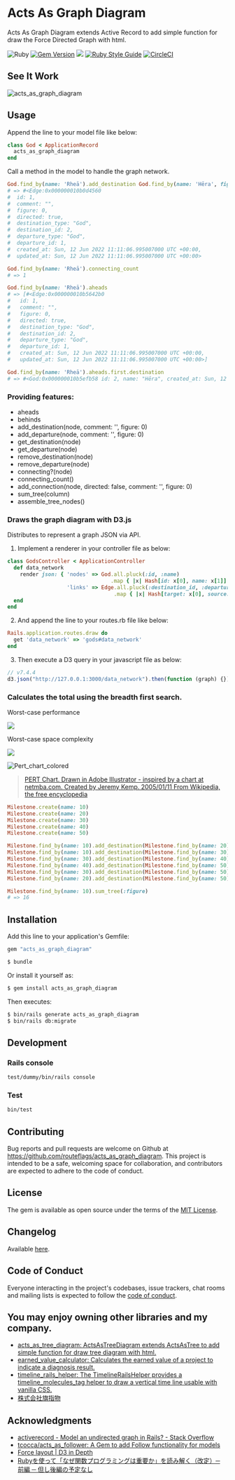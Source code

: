 # Acts As Graph Diagram

Acts As Graph Diagram extends Active Record to add simple function for draw the Force Directed Graph with html.

![Ruby](https://img.shields.io/badge/Ruby-CC342D?style=for-the-badge&logo=ruby&logoColor=white)
[![Gem Version](https://badge.fury.io/rb/acts_as_graph_diagram.svg)](https://badge.fury.io/rb/acts_as_graph_diagram)
![](https://ruby-gem-downloads-badge.herokuapp.com/acts_as_graph_diagram)
[![Ruby Style Guide](https://img.shields.io/badge/code_style-rubocop-brightgreen.svg)](https://github.com/rubocop-hq/rubocop)
[![CircleCI](https://circleci.com/gh/routeflags/acts_as_graph_diagram.svg?style=svg)](https://circleci.com/gh/routeflags/acts_as_graph_diagram)

## See It Work

![acts_as_graph_diagram](https://user-images.githubusercontent.com/25024587/173231019-ede998c4-333a-48dd-b2da-96f04e1fce86.gif)

## Usage

Append the line to your model file like below:
```ruby
class God < ApplicationRecord
  acts_as_graph_diagram
end
```
Call a method in the model to handle the graph network.

```ruby
God.find_by(name: 'Rheā').add_destination God.find_by(name: 'Hēra', figure: 1)
# => #<Edge:0x000000010b0d4560
#  id: 1,
#  comment: "",
#  figure: 0,
#  directed: true,
#  destination_type: "God",
#  destination_id: 2,
#  departure_type: "God",
#  departure_id: 1,
#  created_at: Sun, 12 Jun 2022 11:11:06.995007000 UTC +00:00,
#  updated_at: Sun, 12 Jun 2022 11:11:06.995007000 UTC +00:00>

God.find_by(name: 'Rheā').connecting_count
# => 1

God.find_by(name: 'Rheā').aheads
# => [#<Edge:0x000000010b5642b0
#   id: 1,
#   comment: "",
#   figure: 0,
#   directed: true,
#   destination_type: "God",
#   destination_id: 2,
#   departure_type: "God",
#   departure_id: 1,
#   created_at: Sun, 12 Jun 2022 11:11:06.995007000 UTC +00:00,
#   updated_at: Sun, 12 Jun 2022 11:11:06.995007000 UTC +00:00>]

God.find_by(name: 'Rheā').aheads.first.destination
# => #<God:0x000000010b5efb58 id: 2, name: "Hēra", created_at: Sun, 12 Jun 2022 11:11:06.984341000 UTC +00:00, updated_at: Sun, 12 Jun 2022 11:11:06.984341000 UTC +00:00>
```

### Providing features:

* aheads
* behinds
* add_destination(node, comment: '', figure: 0)
* add_departure(node, comment: '', figure: 0)
* get_destination(node)
* get_departure(node)
* remove_destination(node)
* remove_departure(node)
* connecting?(node)
* connecting_count()
* add_connection(node, directed: false, comment: '', figure: 0)
* sum_tree(column)
* assemble_tree_nodes()

### Draws the graph diagram with D3.js

Distributes to represent a graph JSON via API.

1. Implement a renderer in your controller file as below:
```ruby
class GodsController < ApplicationController
  def data_network
    render json: { 'nodes' => God.all.pluck(:id, :name)
                                 .map { |x| Hash[id: x[0], name: x[1]] },
                   'links' => Edge.all.pluck(:destination_id, :departure_id)
                                  .map { |x| Hash[target: x[0], source: x[1]] } }
  end
end
```

2. And append the line to your routes.rb file like below:
```ruby
Rails.application.routes.draw do
  get 'data_network' => 'gods#data_network'
end
```

3. Then execute a D3 query in your javascript file as below:
```javascript
// v7.4.4
d3.json("http://127.0.0.1:3000/data_network").then(function (graph) {});
```

### Calculates the total using the breadth first search.

Worst-case performance

<img src="https://latex.codecogs.com/svg.image?O\left&space;(\left|&space;V&space;\right|&plus;\left|&space;E&space;\right|&space;&space;\right&space;)=O\left&space;(&space;b^d&space;\right&space;)" />

Worst-case space complexity

<img src="https://latex.codecogs.com/svg.image?O(|V|)=O\left&space;(&space;b^d&space;\right&space;)" />

![Pert_chart_colored](https://user-images.githubusercontent.com/25024587/174105277-213a955a-b783-43ae-be98-1174d9256273.gif)

> [PERT Chart. Drawn in Adobe Illustrator - inspired by a chart at netmba.com. Created by Jeremy Kemp. 2005/01/11 From Wikipedia, the free encyclopedia](https://en.wikipedia.org/wiki/Program_evaluation_and_review_technique)

```ruby
Milestone.create(name: 10)
Milestone.create(name: 20)
Milestone.create(name: 30)
Milestone.create(name: 40)
Milestone.create(name: 50)

Milestone.find_by(name: 10).add_destination(Milestone.find_by(name: 20), figure: 3)
Milestone.find_by(name: 10).add_destination(Milestone.find_by(name: 30), figure: 4)
Milestone.find_by(name: 30).add_destination(Milestone.find_by(name: 40), figure: 1)
Milestone.find_by(name: 40).add_destination(Milestone.find_by(name: 50), figure: 3)
Milestone.find_by(name: 30).add_destination(Milestone.find_by(name: 50), figure: 2)
Milestone.find_by(name: 20).add_destination(Milestone.find_by(name: 50), figure: 3)

Milestone.find_by(name: 10).sum_tree(:figure)
# => 16
```

## Installation
Add this line to your application's Gemfile:

```ruby
gem "acts_as_graph_diagram"
```
```bash
$ bundle
```

Or install it yourself as:
```bash
$ gem install acts_as_graph_diagram
```

Then executes:
```bash
$ bin/rails generate acts_as_graph_diagram
$ bin/rails db:migrate
```

## Development
### Rails console
```bash
test/dummy/bin/rails console
```

### Test
```bash
bin/test
```

## Contributing
Bug reports and pull requests are welcome on Github at https://github.com/routeflags/acts_as_graph_diagram. This project is intended to be a safe, welcoming space for collaboration, and contributors are expected to adhere to the code of conduct.

## License
The gem is available as open source under the terms of the [MIT License](https://opensource.org/licenses/MIT).

## Changelog
Available [here](https://github.com/routeflags/acts_as_graph_diagram/blob/main/CHANGELOG.md).

## Code of Conduct
Everyone interacting in the project's codebases, issue trackers, chat rooms and mailing lists is expected to follow the [code of conduct](https://github.com/routeflags/acts_as_graph_diagram/blob/main/CODE_OF_CONDUCT.md).

## You may enjoy owning other libraries and my company.

* [acts_as_tree_diagram: ActsAsTreeDiagram extends ActsAsTree to add simple function for draw tree diagram with html.](https://github.com/routeflags/acts_as_tree_diagram)
* [earned_value_calculator: Calculates the earned value of a project to indicate a diagnosis result.](https://github.com/routeflags/earned_value_calculator)
* [timeline_rails_helper: The TimelineRailsHelper provides a timeline_molecules_tag helper to draw a vertical time line usable with vanilla CSS.](https://github.com/routeflags/timeline_rails_helper)
* [株式会社旗指物](https://blog.routeflags.com/)

## Аcknowledgments

- [activerecord - Model an undirected graph in Rails? - Stack Overflow](https://stackoverflow.com/questions/7976301/model-an-undirected-graph-in-rails)
- [tcocca/acts_as_follower: A Gem to add Follow functionality for models](https://github.com/tcocca/acts_as_follower)
- [Force layout | D3 in Depth](https://www.d3indepth.com/force-layout/)
- [Rubyを使って「なぜ関数プログラミングは重要か」を読み解く（改定）─ 前編 ─ 但し後編の予定なし](https://melborne.github.io/2013/01/21/why-fp-with-ruby/)
